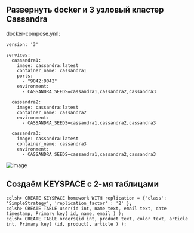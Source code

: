 ## Развернуть docker и 3 узловый кластер Cassandra
docker-compose.yml:
```
version: '3'

services:
  cassandra1:
    image: cassandra:latest
    container_name: cassandra1
    ports:
      - "9042:9042"
    environment:
      - CASSANDRA_SEEDS=cassandra1,cassandra2,cassandra3

  cassandra2:
    image: cassandra:latest
    container_name: cassandra2
    environment:
      - CASSANDRA_SEEDS=cassandra1,cassandra2,cassandra3

  cassandra3:
    image: cassandra:latest
    container_name: cassandra3
    environment:
      - CASSANDRA_SEEDS=cassandra1,cassandra2,cassandra3
```
![image](https://github.com/Broiler95/OTUS/assets/114237633/cff4a802-7761-47e4-9fca-945d1a6315be)

## Создаём KEYSPACE с 2-мя таблицами
```
cqlsh> CREATE KEYSPACE homework WITH replication = {'class': 'SimpleStrategy', 'replication_factor' : '2' };
cqlsh> CREATE TABLE user(id int, name text, email text, date timestamp, Primary key( id, name, email ) );
cqlsh> CREATE TABLE orders(id int, product text, color text, article int, Primary key( (id, product), article ) );
```
